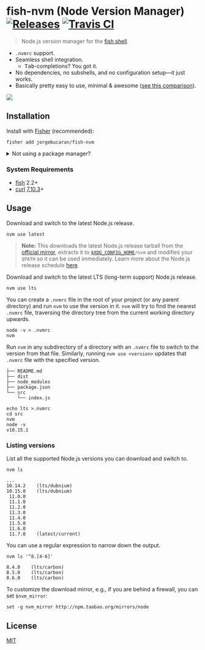 # fish-nvm (Node Version Manager) [![Releases](https://img.shields.io/github/release/jorgebucaran/fish-nvm.svg?label=&color=0080FF)](https://github.com/jorgebucaran/fish-nvm/releases/latest) [![Travis CI](https://img.shields.io/travis/jorgebucaran/fish-nvm.svg?label=)](https://travis-ci.org/jorgebucaran/fish-nvm)

> Node.js version manager for the <a href=https://fishshell.com title="friendly interactive shell">fish shell</a>.

- `.nvmrc` support.
- Seamless shell integration.
  - <kbd>Tab</kbd>-completions? You got it.
- No dependencies, no subshells, and no configuration setup—it just works.
- Basically pretty easy to use, minimal & awesome ([see this comparison](https://github.com/jorgebucaran/fish-nvm/issues/82)).

![](https://gitcdn.link/repo/jorgebucaran/00f6d3f301483a01a00e836eb17a2b3e/raw/0084c9bacd4dcc8ddea0932d413efcab98f3b82f/fish-nvm.svg)

## Installation

Install with [Fisher](https://github.com/jorgebucaran/fisher) (recommended):

```
fisher add jorgebucaran/fish-nvm
```

<details>
<summary>Not using a package manager?</summary>

---

Copy [`conf.d/nvm.fish`](conf.d/nvm.fish), [`functions/nvm.fish`](functions/nvm.fish), and [`completions/nvm.fish`](completions/nvm.fish) to your fish configuration directory preserving the directory structure.

```fish
set -q XDG_CONFIG_HOME; or set XDG_CONFIG_HOME ~/.config

for i in conf.d functions completions
  curl https://git.io/$i.nvm.fish --create-dirs -sLo $XDG_CONFIG_HOME/fish/$i/nvm.fish
end
```

To uninstall, run the following code:

```
rm -f $XDG_CONFIG_HOME/fish/{conf.d,functions,completions}/nvm.fish && emit nvm_uninstall
```

</details>

### System Requirements

- [fish](https://github.com/fish-shell/fish-shell) 2.2+
- [curl](https://github.com/curl/curl) [7.10.3](https://curl.haxx.se/changes.html#7_10_3)+

## Usage

Download and switch to the latest Node.js release.

```fish
nvm use latest
```

> **Note:** This downloads the latest Node.js release tarball from the [official mirror](https://nodejs.org/dist), extracts it to <code>[\$XDG_CONFIG_HOME](https://specifications.freedesktop.org/basedir-spec/basedir-spec-latest.html#variables)/nvm</code> and modifies your `$PATH` so it can be used immediately. Learn more about the Node.js release schedule [here](https://github.com/nodejs/Release).

Download and switch to the latest LTS (long-term support) Node.js release.

```
nvm use lts
```

You can create a `.nvmrc` file in the root of your project (or any parent directory) and run `nvm` to use the version in it. `nvm` will try to find the nearest `.nvmrc` file, traversing the directory tree from the current working directory upwards.

```fish
node -v > .nvmrc
nvm
```

Run `nvm` in any subdirectory of a directory with an `.nvmrc` file to switch to the version from that file. Similarly, running `nvm use <version>` updates that `.nvmrc` file with the specified version.

```
├── README.md
├── dist
├── node_modules
├── package.json
└── src
    └── index.js
```

```fish
echo lts >.nvmrc
cd src
nvm
node -v
v10.15.1
```

### Listing versions

List all the supported Node.js versions you can download and switch to.

```
nvm ls
```

```console
...
10.14.2    (lts/dubnium)
10.15.0    (lts/dubnium)
 11.0.0
 11.1.0
 11.2.0
 11.3.0
 11.4.0
 11.5.0
 11.6.0
 11.7.0    (latest/current)
```

You can use a regular expression to narrow down the output.

```
nvm ls '^8.[4-6]'
```

```console
8.4.0    (lts/carbon)
8.5.0    (lts/carbon)
8.6.0    (lts/carbon)
```

To customize the download mirror, e.g., if you are behind a firewall, you can set `$nvm_mirror`:

```fish
set -g nvm_mirror http://npm.taobao.org/mirrors/node
```

## License

[MIT](LICENSE.md)

